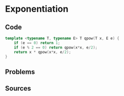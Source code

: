 # Exponentiation

## Code

```cpp
template <typename T, typename E> T qpow(T x, E e) {
    if (e == 0) return 1;
    if (e % 2 == 0) return qpow(x*x, e/2);
    return x * qpow(x*x, e/2);
}
```

## Problems

## Sources